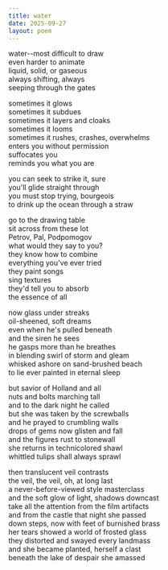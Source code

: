 ```yaml
---
title: water
date: 2025-09-27
layout: poem
---
```

water--most difficult to draw  
even harder to animate  
liquid, solid, or gaseous  
always shifting, always  
seeping through the gates  

sometimes it glows  
sometimes it subdues  
sometimes it layers and cloaks  
sometimes it looms  
sometimes it rushes, crashes, overwhelms  
enters you without permission  
suffocates you  
reminds you what you are  

you can seek to strike it, sure  
you'll glide straight through  
you must stop trying, bourgeois  
to drink up the ocean through a straw  

go to the drawing table  
sit across from these lot  
Petrov, Pal, Podpomogov  
what would they say to you?  
they know how to combine  
everything you've ever tried  
they paint songs  
sing textures  
they'd tell you to absorb  
the essence of all  

now glass under streaks  
oil-sheened, soft dreams  
even when he's pulled beneath  
and the siren he sees  
he gasps more than he breathes  
in blending swirl of storm and gleam  
whisked ashore on sand-brushed beach  
to lie ever painted in eternal sleep  

but savior of Holland and all  
nuts and bolts marching tall  
and to the dark night he called  
but she was taken by the screwballs  
and he prayed to crumbling walls  
drops of gems now glisten and fall  
and the figures rust to stonewall  
she returns in technicolored shawl  
whittled tulips shall always sprawl  

then translucent veil contrasts  
the veil, the veil, oh, at long last  
a never-before-viewed style masterclass  
and the soft glow of light, shadows downcast  
take all the attention from the film artifacts    
and from the castle that night she passed  
down steps, now with feet of burnished brass  
her tears showed a world of frosted glass  
they distorted and swayed every landmass   
and she became planted, herself a clast  
beneath the lake of despair she amassed 


